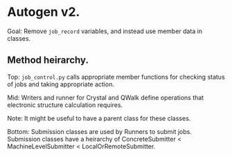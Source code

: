 
# Autogen v2.

Goal: Remove `job_record` variables, and instead use member data in classes.

## Method heirarchy.

Top: `job_control.py` calls appropriate member functions for checking status of
jobs and taking appropriate action.

Mid: Writers and runner for Crystal and QWalk define operations that electronic
structure calculation requires.

Note: It might be useful to have a parent class for these classes.

Bottom: Submission classes are used by Runners to submit jobs. Submission
classes have a heirarchy of ConcreteSubmitter < MachineLevelSubmitter < LocalOrRemoteSubmitter.
